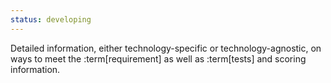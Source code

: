 ```yaml
---
status: developing
---
```


Detailed information, either technology-specific or technology-agnostic, on ways to meet the :term[requirement] as well as :term[tests] and scoring information.